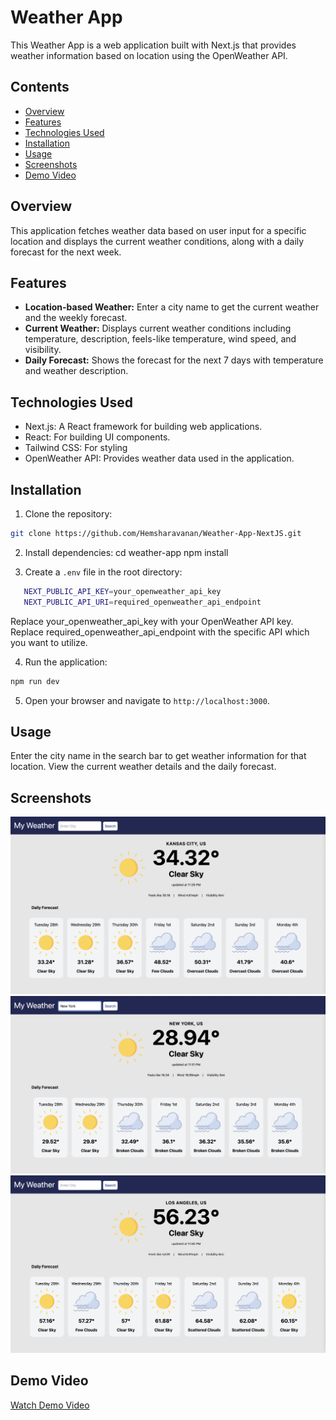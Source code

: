 # Weather App

This Weather App is a web application built with Next.js that provides weather information based on location using the OpenWeather API.

## Contents

- [Overview](#overview)
- [Features](#features)
- [Technologies Used](#technologies-used)
- [Installation](#installation)
- [Usage](#usage)
- [Screenshots](#screenshots)
- [Demo Video](#demo-video)

## Overview

This application fetches weather data based on user input for a specific location and displays the current weather conditions, along with a daily forecast for the next week.

## Features

- **Location-based Weather:** Enter a city name to get the current weather and the weekly forecast.
- **Current Weather:** Displays current weather conditions including temperature, description, feels-like temperature, wind speed, and visibility.
- **Daily Forecast:** Shows the forecast for the next 7 days with temperature and weather description.

## Technologies Used

- Next.js: A React framework for building web applications.
- React: For building UI components.
- Tailwind CSS: For styling
- OpenWeather API: Provides weather data used in the application.

## Installation

1. Clone the repository:

```bash
git clone https://github.com/Hemsharavanan/Weather-App-NextJS.git
```

2. Install dependencies:
   cd weather-app
   npm install

3. Create a `.env` file in the root directory:

```bash
   NEXT_PUBLIC_API_KEY=your_openweather_api_key
   NEXT_PUBLIC_API_URI=required_openweather_api_endpoint
```

Replace your_openweather_api_key with your OpenWeather API key.
Replace required_openweather_api_endpoint with the specific API which you want to utilize.

4. Run the application:

```bash
npm run dev
```

5. Open your browser and navigate to `http://localhost:3000`.

## Usage

Enter the city name in the search bar to get weather information for that location.
View the current weather details and the daily forecast.

## Screenshots

![Screenshot 1](/public/Demo/Weather-App-Screenshot1.png)
![Screenshot 2](/public/Demo/Weather-App-Screenshot2.png)
![Screenshot 3](/public/Demo/Weather-App-Screenshot3.png)

<!-- Add more screenshots as needed -->

## Demo Video

[Watch Demo Video](/public/Demo/Weather-App-Demo-Video.mp4)
